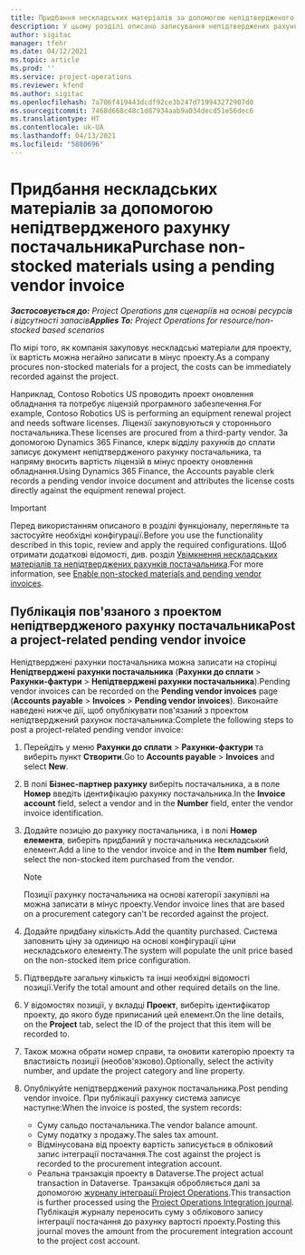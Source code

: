 ```yaml
---
title: Придбання нескладських матеріалів за допомогою непідтвердженого рахунку постачальника
description: У цьому розділі описано записування непідтверджених рахунків постачальника.
author: sigitac
manager: tfehr
ms.date: 04/12/2021
ms.topic: article
ms.prod: ''
ms.service: project-operations
ms.reviewer: kfend
ms.author: sigitac
ms.openlocfilehash: 7a706f419443dcdf92ce3b247d719943272907d0
ms.sourcegitcommit: 7468d668c48c1d87934aab9a034decd51e56dec6
ms.translationtype: HT
ms.contentlocale: uk-UA
ms.lasthandoff: 04/13/2021
ms.locfileid: "5880696"
---
```

# <a name="purchase-non-stocked-materials-using-a-pending-vendor-invoice"></a><span data-ttu-id="5abb5-103">Придбання нескладських матеріалів за допомогою непідтвердженого рахунку постачальника</span><span class="sxs-lookup"><span data-stu-id="5abb5-103">Purchase non-stocked materials using a pending vendor invoice</span></span>

<span data-ttu-id="5abb5-104">_**Застосовується до:** Project Operations для сценаріїв на основі ресурсів і відсутності запасів_</span><span class="sxs-lookup"><span data-stu-id="5abb5-104">_**Applies To:** Project Operations for resource/non-stocked based scenarios_</span></span>

<span data-ttu-id="5abb5-105">По мірі того, як компанія закуповує нескладські матеріали для проекту, їх вартість можна негайно записати в мінус проекту.</span><span class="sxs-lookup"><span data-stu-id="5abb5-105">As a company procures non-stocked materials for a project, the costs can be immediately recorded against the project.</span></span> 

<span data-ttu-id="5abb5-106">Наприклад, Contoso Robotics US проводить проект оновлення обладнання та потребує ліцензій програмного забезпечення.</span><span class="sxs-lookup"><span data-stu-id="5abb5-106">For example, Contoso Robotics US is performing an equipment renewal project and needs software licenses.</span></span> <span data-ttu-id="5abb5-107">Ліцензії закуповуються у стороннього постачальника.</span><span class="sxs-lookup"><span data-stu-id="5abb5-107">These licenses are procured from a third-party vendor.</span></span>  <span data-ttu-id="5abb5-108">За допомогою Dynamics 365 Finance, клерк відділу рахунків до сплати записує документ непідтвердженого рахунку постачальника, та напряму вносить вартість ліцензій в мінус проекту оновлення обладнання.</span><span class="sxs-lookup"><span data-stu-id="5abb5-108">Using Dynamics 365 Finance, the Accounts payable clerk records a pending vendor invoice document and attributes the license costs directly against the equipment renewal project.</span></span> 

> [!IMPORTANT]
> <span data-ttu-id="5abb5-109">Перед використанням описаного в розділі функціоналу, перегляньте та застосуйте необхідні конфігурації.</span><span class="sxs-lookup"><span data-stu-id="5abb5-109">Before you use the functionality described in this topic, review and apply the required configurations.</span></span> <span data-ttu-id="5abb5-110">Щоб отримати додаткові відомості, див. розділ [Увімкнення нескладських матеріалів та непідтверджених рахунків постачальника](configure-materials-nonstocked.md).</span><span class="sxs-lookup"><span data-stu-id="5abb5-110">For more information, see [Enable non-stocked materials and pending vendor invoices](configure-materials-nonstocked.md).</span></span> 

## <a name="post-a-project-related-pending-vendor-invoice"></a><span data-ttu-id="5abb5-111">Публікація пов'язаного з проектом непідтвердженого рахунку постачальника</span><span class="sxs-lookup"><span data-stu-id="5abb5-111">Post a project-related pending vendor invoice</span></span> 

<span data-ttu-id="5abb5-112">Непідтверджені рахунки постачальника можна записати на сторінці **Непідтверджені рахунки постачальника** (**Рахунки до сплати** > **Рахунки-фактури** > **Непідтверджені рахунки постачальника**).</span><span class="sxs-lookup"><span data-stu-id="5abb5-112">Pending vendor invoices can be recorded on the **Pending vendor invoices** page (**Accounts payable** > **Invoices** > **Pending vendor invoices**).</span></span> <span data-ttu-id="5abb5-113">Виконайте наведені нижче дії, щоб опублікувати пов'язаний з проектом непідтверджений рахунок постачальника:</span><span class="sxs-lookup"><span data-stu-id="5abb5-113">Complete the following steps to post a project-related pending vendor invoice:</span></span>

1. <span data-ttu-id="5abb5-114">Перейдіть у меню **Рахунки до сплати** > **Рахунки-фактури** та виберіть пункт **Створити**.</span><span class="sxs-lookup"><span data-stu-id="5abb5-114">Go to **Accounts payable** > **Invoices** and select **New**.</span></span> 
2. <span data-ttu-id="5abb5-115">В полі **Бізнес-партнер рахунку** виберіть постачальника, а в поле **Номер** введіть ідентифікацію рахунку постачальника.</span><span class="sxs-lookup"><span data-stu-id="5abb5-115">In the **Invoice account** field, select a vendor and in the **Number** field, enter the vendor invoice identification.</span></span>
3. <span data-ttu-id="5abb5-116">Додайте позицію до рахунку постачальника, і в полі **Номер елемента**, виберіть придбаний у постачальника нескладський елемент.</span><span class="sxs-lookup"><span data-stu-id="5abb5-116">Add a line to the vendor invoice and in the **Item number** field, select the non-stocked item purchased from the vendor.</span></span> 

    > [!NOTE]
    > <span data-ttu-id="5abb5-117">Позиції рахунку постачальника на основі категорії закупівлі на можна записати в мінус проекту.</span><span class="sxs-lookup"><span data-stu-id="5abb5-117">Vendor invoice lines that are based on a procurement category can't be recorded against the project.</span></span> 
    
5. <span data-ttu-id="5abb5-118">Додайте придбану кількість.</span><span class="sxs-lookup"><span data-stu-id="5abb5-118">Add the quantity purchased.</span></span> <span data-ttu-id="5abb5-119">Система заповнить ціну за одиницю на основі конфігурації ціни нескладського елементу.</span><span class="sxs-lookup"><span data-stu-id="5abb5-119">The system will populate the unit price based on the non-stocked item price configuration.</span></span> 
6. <span data-ttu-id="5abb5-120">Підтвердьте загальну кількість та інші необхідні відомості позиції.</span><span class="sxs-lookup"><span data-stu-id="5abb5-120">Verify the total amount and other required details on the line.</span></span>
7. <span data-ttu-id="5abb5-121">У відомостях позиції, у вкладці **Проект**, виберіть ідентифікатор проекту, до якого буде приписаний цей елемент.</span><span class="sxs-lookup"><span data-stu-id="5abb5-121">On the line details, on the **Project** tab, select the ID of the project that this item will be recorded to.</span></span>
8. <span data-ttu-id="5abb5-122">Також можна обрати номер справи, та оновити категорію проекту та властивість позиції (необов'язково).</span><span class="sxs-lookup"><span data-stu-id="5abb5-122">Optionally, select the activity number, and update the project category and line property.</span></span>
9. <span data-ttu-id="5abb5-123">Опублікуйте непідтверджений рахунок постачальника.</span><span class="sxs-lookup"><span data-stu-id="5abb5-123">Post pending vendor invoice.</span></span> <span data-ttu-id="5abb5-124">При публікації рахунку система записує наступне:</span><span class="sxs-lookup"><span data-stu-id="5abb5-124">When the invoice is posted, the system records:</span></span>
    
    - <span data-ttu-id="5abb5-125">Суму сальдо постачальника.</span><span class="sxs-lookup"><span data-stu-id="5abb5-125">The vendor balance amount.</span></span>
    - <span data-ttu-id="5abb5-126">Суму податку з продажу.</span><span class="sxs-lookup"><span data-stu-id="5abb5-126">The sales tax amount.</span></span>
    - <span data-ttu-id="5abb5-127">Відмінусована від проекту вартість записується в обліковий запис інтеграції постачання.</span><span class="sxs-lookup"><span data-stu-id="5abb5-127">The cost against the project is recorded to the procurement integration account.</span></span>
    - <span data-ttu-id="5abb5-128">Реальна транзакція проекту в Dataverse.</span><span class="sxs-lookup"><span data-stu-id="5abb5-128">The project actual transaction in Dataverse.</span></span> <span data-ttu-id="5abb5-129">Транзакція обробляється далі за допомогою [журналу інтеграції Project Operations](../project-accounting/project-operations-integration-journal.md).</span><span class="sxs-lookup"><span data-stu-id="5abb5-129">This transaction is further processed using the [Project Operations Integration journal](../project-accounting/project-operations-integration-journal.md).</span></span> <span data-ttu-id="5abb5-130">Публікація журналу переносить суму з облікового запису інтеграції постачання до рахунку вартості проекту.</span><span class="sxs-lookup"><span data-stu-id="5abb5-130">Posting this journal moves the amount from the procurement integration account to the project cost account.</span></span>
